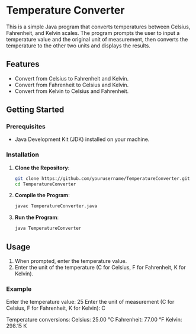 # Temperature Converter

This is a simple Java program that converts temperatures between Celsius, Fahrenheit, and Kelvin scales. The program prompts the user to input a temperature value and the original unit of measurement, then converts the temperature to the other two units and displays the results.

## Features

- Convert from Celsius to Fahrenheit and Kelvin.
- Convert from Fahrenheit to Celsius and Kelvin.
- Convert from Kelvin to Celsius and Fahrenheit.

## Getting Started

### Prerequisites

- Java Development Kit (JDK) installed on your machine.

### Installation

1. **Clone the Repository**:
    ```sh
    git clone https://github.com/yourusername/TemperatureConverter.git
    cd TemperatureConverter
    ```

2. **Compile the Program**:
    ```sh
    javac TemperatureConverter.java
    ```

3. **Run the Program**:
    ```sh
    java TemperatureConverter
    ```

## Usage

1. When prompted, enter the temperature value.
2. Enter the unit of the temperature (C for Celsius, F for Fahrenheit, K for Kelvin).

### Example

Enter the temperature value: 25
Enter the unit of measurement (C for Celsius, F for Fahrenheit, K for Kelvin): C

Temperature conversions:
Celsius: 25.00 °C
Fahrenheit: 77.00 °F
Kelvin: 298.15 K
